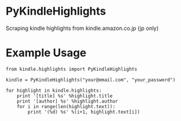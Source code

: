 PyKindleHighlights
==================
Scraping kindle highlights from kindle.amazon.co.jp (jp only)

Example Usage
==================

    from kindle.highlights import PyKindleHighlights

    kindle = PyKindleHighlights("your@email.com", "your_password")

    for highlight in kindle.highlights:
        print '[title] %s' %highlight.title
        print '[author] %s' %highlight.author
        for i in range(len(highlight.text)):
            print '(%d) %s' %(i+1, highlight.text[i])
